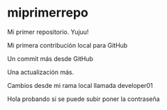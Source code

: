 # miprimerrepo
Mi primer repositorio. Yujuu!

Mi primera contribución local para GitHub

Un commit más desde GitHub

Una actualización más.

Cambios desde mi rama local llamada developer01

Hola probando si se puede subir poner la contraseña